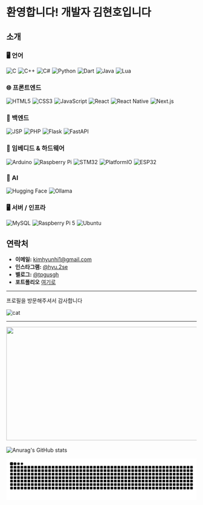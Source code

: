 # 환영합니다! 개발자 김현호입니다

## 소개
### 🖥️ 언어
<div style="display:flex; flex-wrap:wrap; gap: 5px;"> 
<img alt="C" src ="https://img.shields.io/badge/C-A8B9CC.svg?&style=for-the-badge&logo=C&logoColor=white"/> 
<img alt="C++" src ="https://img.shields.io/badge/C++-A8B9CC.svg?&style=for-the-badge&logo=C%2B%2B&logoColor=white"/> 
<img alt="C#" src="https://img.shields.io/badge/C%23-239120.svg?style=for-the-badge&logo=csharp&logoColor=white" /> 
<img alt="Python" src ="https://img.shields.io/badge/Python-3776AB.svg?&style=for-the-badge&logo=Python&logoColor=white"/> 
<img alt="Dart" src="https://img.shields.io/badge/Dart-0175C2.svg?style=for-the-badge&logo=dart&logoColor=white" /> 
<img alt="Java" src="https://img.shields.io/badge/Java-007396.svg?style=for-the-badge&logo=openjdk&logoColor=white" />
<img alt="Lua" src="https://img.shields.io/badge/Lua-2C2D72.svg?style=for-the-badge&logo=lua&logoColor=white" /> 
</div>

### 🌐 프론트엔드
<div style="display:flex; flex-wrap:wrap; gap: 5px;">
<img alt="HTML5" src ="https://img.shields.io/badge/HTML5-E34F26.svg?&style=for-the-badge&logo=HTML5&logoColor=white"/> 
<img alt="CSS3" src ="https://img.shields.io/badge/CSS3-1572B6.svg?&style=for-the-badge&logo=CSS3&logoColor=white"/> 
<img alt="JavaScript" src ="https://img.shields.io/badge/JavaScript-F7DF1E.svg?&style=for-the-badge&logo=JavaScript&logoColor=black"/> 
<img alt="React" src ="https://img.shields.io/badge/React-61DAFB.svg?&style=for-the-badge&logo=React&logoColor=white"/> 
<img alt="React Native" src ="https://img.shields.io/badge/React%20Native-61DAFB.svg?&style=for-the-badge&logo=React&logoColor=white"/> 
<img alt="Next.js" src="https://img.shields.io/badge/Next.js-000000.svg?style=for-the-badge&logo=nextdotjs&logoColor=white" /> 
</div>

### 🔧 백엔드
<div style="display:flex; flex-wrap:wrap; gap: 5px;">
<img alt="JSP" src="https://img.shields.io/badge/JSP-007396.svg?style=for-the-badge&logo=java&logoColor=white" /> 
<img alt="PHP" src="https://img.shields.io/badge/PHP-777BB4.svg?style=for-the-badge&logo=php&logoColor=white" /> 
<img alt="Flask" src="https://img.shields.io/badge/Flask-000000.svg?style=for-the-badge&logo=flask&logoColor=white" />
<img alt="FastAPI" src="https://img.shields.io/badge/FastAPI-009688.svg?style=for-the-badge&logo=fastapi&logoColor=white" /> 
</div>

### 🔌 임베디드 & 하드웨어
<div style="display:flex; flex-wrap:wrap; gap: 5px;">
<img alt="Arduino" src="https://img.shields.io/badge/Arduino-00979D.svg?style=for-the-badge&logo=arduino&logoColor=white" />
<img alt="Raspberry Pi" src="https://img.shields.io/badge/RaspberryPi-C51A4A.svg?style=for-the-badge&logo=raspberrypi&logoColor=white" />
<img alt="STM32" src="https://img.shields.io/badge/STM32-03234B.svg?style=for-the-badge&logo=stmicroelectronics&logoColor=white" />
<img alt="PlatformIO" src="https://img.shields.io/badge/PlatformIO-000000.svg?style=for-the-badge&logo=platformio&logoColor=white" />
<img alt="ESP32" src="https://img.shields.io/badge/ESP32-5C5470.svg?style=for-the-badge&logo=espressif&logoColor=white" />
</div>

### 🧠 AI
<div style="display:flex; flex-wrap:wrap; gap: 5px;">
<img alt="Hugging Face" src="https://img.shields.io/badge/HuggingFace-FCC72C.svg?style=for-the-badge&logo=huggingface&logoColor=black" />
<img alt="Ollama" src="https://img.shields.io/badge/Ollama-000000.svg?style=for-the-badge&logoColor=white" />
</div>

### 🖥️ 서버 / 인프라
<div style="display:flex; flex-wrap:wrap; gap: 5px;"> 
<img alt="MySQL" src="https://img.shields.io/badge/MySQL-000000.svg?&style=for-the-badge&logo=mysql&logoColor=white"/>
<img alt="Raspberry Pi 5" src="https://img.shields.io/badge/Pi5-C51A4A.svg?style=for-the-badge&logo=raspberrypi&logoColor=white" />
<img alt="Ubuntu" src="https://img.shields.io/badge/Ubuntu-E95420.svg?style=for-the-badge&logo=ubuntu&logoColor=white" />
</div>

## 연락처

- **이메일:** [kimhyunhi1@gmail.com](mailto:justn.hyeok@gmail.com)
- **인스타그램:** [@hyu.2se](https://www.instagram.com/hyu.2se)
- **벨로그:** [@tpgusgh](https://velog.io/@tpgusgh/posts)
- **포트폴리오** [여기로](https://observant-agreement-17f.notion.site/15fbd5ffe3fa800398deef388bc7707e?pvs=4)
<hr>
프로필을 방문해주셔서 감사합니다

![cat](https://media.tenor.com/CnP64S7lszwAAAAj/meme-cat-cat-meme.gif) <hr>



<a href="https://www.gitanimals.org/en_US?utm_medium=image&utm_source=tpgusgh&utm_content=farm">
<img
  src="https://render.gitanimals.org/farms/tpgusgh"
  width="600"
  height="300"
/>
</a>


![Anurag's GitHub stats](https://github-readme-stats.vercel.app/api?username=tpgusgh&show_icons=true&theme=synthwave)

<p align="center">
  <img alt="github-snake-dark" src="https://raw.githubusercontent.com/tpgusgh/github-snake/090bcb974217ae30b6caa0bee8811f54944a6ac6/github-snake.svg" />
</p>


